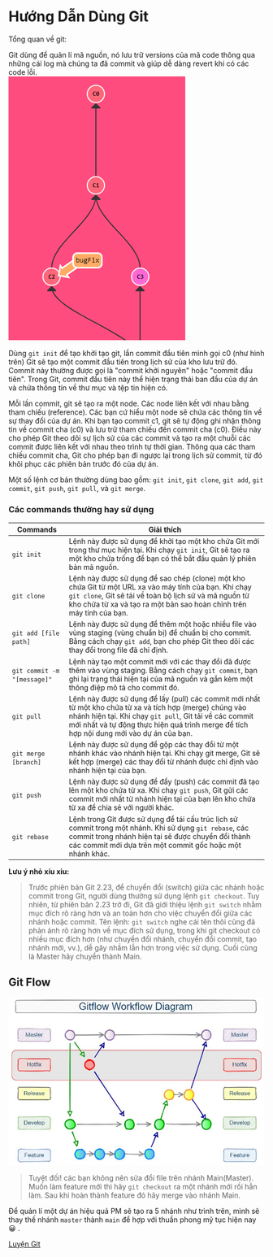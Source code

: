 # Hướng Dẫn Dùng Git

Tổng quan về git:  

Git dùng để quản lí mã nguồn, nó lưu trữ versions của mã code thông qua những cái log mà chúng ta đã commit và giúp dễ dàng revert khi có các code lỗi.  
![alt text](./img/git.png)  

Dùng `git init` để tạo khởi tạo git, lần commit đầu tiên mình gọi c0 (như hình trên) Git sẽ tạo một commit đầu tiên trong lịch sử của kho lưu trữ đó. Commit này thường được gọi là "commit khởi nguyên" hoặc "commit đầu tiên". Trong Git, commit đầu tiên này thể hiện trạng thái ban đầu của dự án và chứa thông tin về thư mục và tệp tin hiện có. 

Mỗi lần commit, git sẽ tạo ra một node. Các node liên kết với nhau bằng tham chiếu (reference). Các bạn cứ hiểu một node sẽ chứa các thông tin về sự thay đổi của dự án. Khi bạn tạo commit c1, git sẽ tự động ghi nhận thông tin về commit cha (c0) và lưu trữ tham chiếu đến commit cha (c0). Điều này cho phép Git theo dõi sự lịch sử của các commit và tạo ra một chuỗi các commit được liên kết với nhau theo trình tự thời gian. Thông qua các tham chiếu commit cha, Git cho phép bạn đi ngược lại trong lịch sử commit, từ đó khôi phục các phiên bản trước đó của dự án.  

Một số lệnh cơ bản thường dùng bao gồm: `git init`, `git clone`, `git add`, `git commit`, `git push`, `git pull`, và `git merge`. 

### Các commands thường hay sử dụng

| Commands | Giải thích |
| --- | --- |
| `git init` | Lệnh này được sử dụng để khởi tạo một kho chứa Git mới trong thư mục hiện tại. Khi chạy `git init`, Git sẽ tạo ra một kho chứa trống để bạn có thể bắt đầu quản lý phiên bản mã nguồn. |
| `git clone` | Lệnh này được sử dụng để sao chép (clone) một kho chứa Git từ một URL xa vào máy tính của bạn. Khi chạy `git clone`, Git sẽ tải về toàn bộ lịch sử và mã nguồn từ kho chứa từ xa và tạo ra một bản sao hoàn chỉnh trên máy tính của bạn. |
| `git add [file path]` | Lệnh này được sử dụng để thêm một hoặc nhiều file vào vùng staging (vùng chuẩn bị) để chuẩn bị cho commit. Bằng cách chạy `git add`, bạn cho phép Git theo dõi các thay đổi trong file đã chỉ định. |
| `git commit -m "[message]"` | Lệnh này tạo một commit mới với các thay đổi đã được thêm vào vùng staging. Bằng cách chạy `git commit`, bạn ghi lại trạng thái hiện tại của mã nguồn và gắn kèm một thông điệp mô tả cho commit đó. |
| `git pull` | Lệnh này được sử dụng để lấy (pull) các commit mới nhất từ một kho chứa từ xa và tích hợp (merge) chúng vào nhánh hiện tại. Khi chạy `git pull`, Git tải về các commit mới nhất và tự động thực hiện quá trình merge để tích hợp nội dung mới vào dự án của bạn. |
| `git merge [branch]` | Lệnh này được sử dụng để gộp các thay đổi từ một nhánh khác vào nhánh hiện tại. Khi chạy git merge, Git sẽ kết hợp (merge) các thay đổi từ nhánh được chỉ định vào nhánh hiện tại của bạn. |
| `git push` | Lệnh này được sử dụng để đẩy (push) các commit đã tạo lên một kho chứa từ xa. Khi chạy `git push`, Git gửi các commit mới nhất từ nhánh hiện tại của bạn lên kho chứa từ xa để chia sẻ với người khác. |
| `git rebase` | Lệnh trong Git được sử dụng để tái cấu trúc lịch sử commit trong một nhánh. Khi sử dụng `git rebase`, các commit trong nhánh hiện tại sẽ được chuyển đổi thành các commit mới dựa trên một commit gốc hoặc một nhánh khác. |

**Lưu ý nhỏ xíu xiu:** 
>Trước phiên bản Git 2.23, để chuyển đổi (switch) giữa các nhánh hoặc commit trong Git, người dùng thường sử dụng lệnh `git checkout`. Tuy nhiên, từ phiên bản 2.23 trở đi, Git đã giới thiệu lệnh `git switch` nhằm mục đích rõ ràng hơn và an toàn hơn cho việc chuyển đổi giữa các nhánh hoặc commit. Tên lệnh: `git switch` nghe cái tên thôi cũng đã phản ánh rõ ràng hơn về mục đích sử dụng, trong khi git checkout có nhiều mục đích hơn (như chuyển đổi nhánh, chuyển đổi commit, tạo nhánh mới, vv.), dễ gây nhầm lẫn hơn trong việc sử dụng. Cuối cùng là Master hãy chuyển thành Main.  

## Git Flow  
![alt text](./img/gitflow-hotfix-branch-diagram.jpg)  
> Tuyệt đối! các bạn không nên sửa đổi file trên nhánh Main(Master). Muốn làm feature mới thì hãy `git checkout` ra một nhánh mới rồi hẳn làm. Sau khi hoàn thành feature đó hãy merge vào nhánh Main.  
 
Để quản lí một dự án hiệu quả PM sẽ tạo ra 5 nhánh như trình trên, mình sẽ thay thế nhánh `master` thành `main` để hợp với thuần phong mỹ tục hiện nay &#x1F600; . 


[Luyện Git](https://learngitbranching.js.org/)